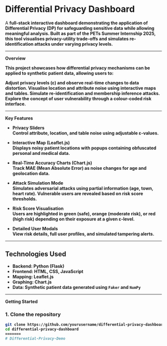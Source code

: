 #  Differential Privacy Dashboard

A <strong> full-stack interactive dashboard <strong>  demonstrating the application of Differential Privacy (DP) for safeguarding sensitive data while allowing meaningful analysis. 
Built as part of the PETs Summer Internship 2025, this tool visualises privacy-utility trade-offs and simulates re-identification attacks under varying privacy levels.

---
**Overview**

This project showcases how differential privacy mechanisms can be applied to synthetic patient data, allowing users to:

Adjust privacy levels (ε) and observe real-time changes to data distortion.
Visualise location and attribute noise using interactive maps and tables.
Simulate re-identification and membership inference attacks.
Explore the concept of user vulnerability through a colour-coded risk interface.

---

**Key Features**

- **Privacy Sliders**  
  Control attribute, location, and table noise using adjustable ε-values.

- **Interactive Map (Leaflet.js)**  
  Displays noisy patient locations with popups containing obfuscated personal and medical data.

- **Real-Time Accuracy Charts (Chart.js)**  
  Track MAE (Mean Absolute Error) as noise changes for age and geolocation data.

- **Attack Simulation Mode**  
  Simulates adversarial attacks using partial information (age, town, heart rate). Vulnerable users are revealed based on risk score thresholds.

- **Risk Score Visualisation**  
  Users are highlighted in **green (safe)**, **orange (moderate risk)**, or **red (high risk)** depending on their exposure at a given ε-level.

- **Detailed User Modals**  
  View risk details, full user profiles, and simulated tampering alerts.

---

## Technologies Used

- **Backend**: Python (Flask)
- **Frontend**: HTML, CSS, JavaScript
- **Mapping**: Leaflet.js
- **Graphing**: Chart.js
- **Data**: Synthetic patient data generated using `Faker` and `NumPy`

---

Getting Started

### 1. Clone the repository
```bash
git clone https://github.com/yourusername/differential-privacy-dashboard.git
cd differential-privacy-dashboard
=======
# Differential-Privacy-Demo
